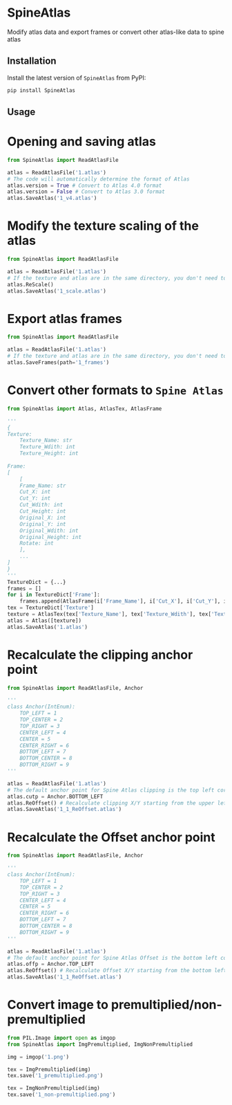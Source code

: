 # SpineAtlas
Modify atlas data and export frames or convert other atlas-like data to spine atlas

## Installation
Install the latest version of `SpineAtlas` from PyPI:

```bash
pip install SpineAtlas
```

## Usage
# Opening and saving atlas
```python
from SpineAtlas import ReadAtlasFile

atlas = ReadAtlasFile('1.atlas')
# The code will automatically determine the format of Atlas
atlas.version = True # Convert to Atlas 4.0 format
atlas.version = False # Convert to Atlas 3.0 format
atlas.SaveAtlas('1_v4.atlas')
```
# Modify the texture scaling of the atlas
```python
from SpineAtlas import ReadAtlasFile

atlas = ReadAtlasFile('1.atlas')
# If the texture and atlas are in the same directory, you don't need to pass the path
atlas.ReScale()
atlas.SaveAtlas('1_scale.atlas')
```
# Export atlas frames
```python
from SpineAtlas import ReadAtlasFile

atlas = ReadAtlasFile('1.atlas')
# If the texture and atlas are in the same directory, you don't need to pass the texture path
atlas.SaveFrames(path='1_frames')
```
# Convert other formats to `Spine Atlas`
```python
from SpineAtlas import Atlas, AtlasTex, AtlasFrame

'''
{
Texture:
    Texture_Name: str
    Texture_Wdith: int
    Texture_Height: int
	
Frame:
[
    [
    Frame_Name: str
    Cut_X: int
    Cut_Y: int
    Cut_Wdith: int
    Cut_Height: int
    Original_X: int
    Original_Y: int
    Original_Wdith: int
    Original_Height: int
    Rotate: int
    ],
    ...
]
}
'''
TextureDict = {...}
frames = []
for i in TextureDict['Frame']:
    frames.append(AtlasFrame(i['Frame_Name'], i['Cut_X'], i['Cut_Y'], i['Cut_Wdith'], i['Cut_Height'], i['Original_X'], i['Original_Y'], i['Original_Wdith'], i['Original_Height'], i['Rotate']))
tex = TextureDict['Texture']
texture = AtlasTex(tex['Texture_Name'], tex['Texture_Wdith'], tex['Texture_Height'], frames=frames)
atlas = Atlas([texture])
atlas.SaveAtlas('1.atlas')
```
# Recalculate the clipping anchor point
```python
from SpineAtlas import ReadAtlasFile, Anchor

'''
class Anchor(IntEnum):
    TOP_LEFT = 1
    TOP_CENTER = 2
    TOP_RIGHT = 3
    CENTER_LEFT = 4
    CENTER = 5
    CENTER_RIGHT = 6
    BOTTOM_LEFT = 7
    BOTTOM_CENTER = 8
    BOTTOM_RIGHT = 9
'''

atlas = ReadAtlasFile('1.atlas')
# The default anchor point for Spine Atlas clipping is the top left corner
atlas.cutp = Anchor.BOTTOM_LEFT
atlas.ReOffset() # Recalculate clipping X/Y starting from the upper left corner
atlas.SaveAtlas('1_1_ReOffset.atlas')
```
# Recalculate the Offset anchor point
```python
from SpineAtlas import ReadAtlasFile, Anchor

'''
class Anchor(IntEnum):
    TOP_LEFT = 1
    TOP_CENTER = 2
    TOP_RIGHT = 3
    CENTER_LEFT = 4
    CENTER = 5
    CENTER_RIGHT = 6
    BOTTOM_LEFT = 7
    BOTTOM_CENTER = 8
    BOTTOM_RIGHT = 9
'''

atlas = ReadAtlasFile('1.atlas')
# The default anchor point for Spine Atlas Offset is the bottom left corner
atlas.offp = Anchor.TOP_LEFT
atlas.ReOffset() # Recalculate Offset X/Y starting from the bottom left corner
atlas.SaveAtlas('1_1_ReOffset.atlas')
```
# Convert image to premultiplied/non-premultiplied
```python
from PIL.Image import open as imgop
from SpineAtlas import ImgPremultiplied, ImgNonPremultiplied

img = imgop('1.png')

tex = ImgPremultiplied(img)
tex.save('1_premultiplied.png')

tex = ImgNonPremultiplied(img)
tex.save('1_non-premultiplied.png')
```

